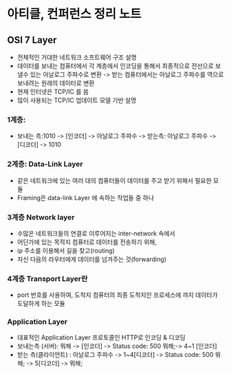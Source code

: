 # 아티클, 컨퍼런스 정리 노트

## OSI 7 Layer

- 전체적인 거대한 네트워크 소프트웨어 구조 설명
- 데이터를 보내는 컴퓨터에서 각 계층에서 인코딩을 통해서 최종적으로 전선으로 보낼수 있는 아날로그 주파수로 변환 -> 받는 컴퓨터에서는 아날로그 주파수를 역으로 보내려는 원래의 데이터로 변환
- 현재 인터넷은 TCP/IC 를 씀
- 많이 사용되는 TCP/IC 업데이트 모델 기반 설명

### 1계층:

- 보내는 측:1010 -> [인코더] -> 아날로그 주파수 -> 받는측: 아날로그 주파수 -> [디코더] -> 1010

### 2계층: Data-Link Layer

- 같은 네트워크에 있는 여러 대의 컴퓨터들이 데이터를 주고 받기 위해서 필요한 모듈
- Framing은 data-link Layer 에 속하는 작업들 중 하나

### 3계층 Network layer

- 수많은 네트워크들의 연결로 이루어지는 inter-network 속에서
- 어딘가에 있는 목적지 컴퓨터로 데이터를 전송하기 위해,
- ip 주소를 이용해서 길을 찾고(routing)
- 자신 다음의 라우터에게 데이터를 넘겨주는 것(forwarding)

### 4계층 Transport Layer란

- port 번호를 사용하여, 도착지 컴퓨터의 최종 도착지인 프로세스에 까지 데이터가 도달하게 하는 모듈

### Application Layer

- 대표적인 Application Layer 프로토콜인 HTTP로 인코딩 & 디코딩
- 보내는측 (서버): 뭐해 -> [인코더] -> Status code: 500 뭐해;-> 4~1 [인코더]
- 받는 측(클라이언트) : 아날로그 주파수 -> 1~4[디코더] -> Status code: 500 뭐해; -> 5[디코더] -> 뭐해;
